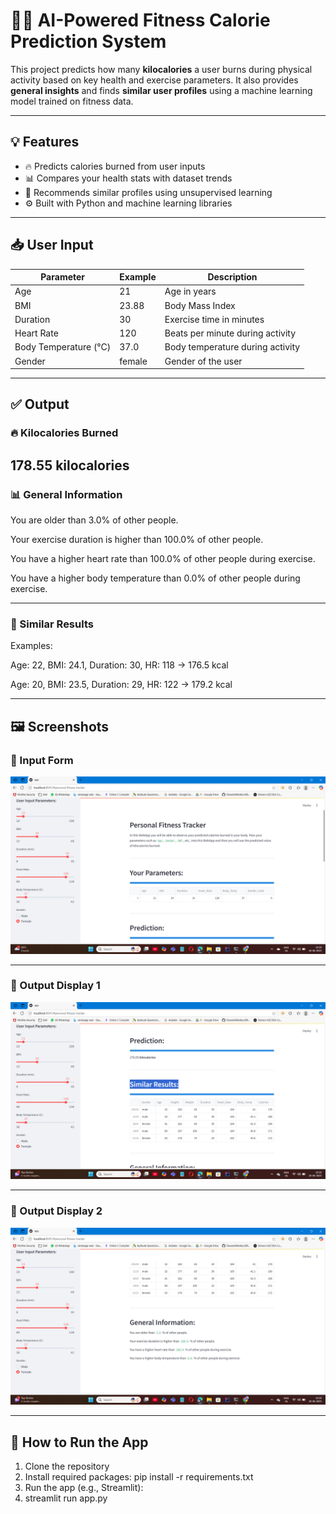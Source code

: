 # 🏃‍♀️ AI-Powered Fitness Calorie Prediction System

This project predicts how many **kilocalories** a user burns during physical activity based on key health and exercise parameters. It also provides **general insights** and finds **similar user profiles** using a machine learning model trained on fitness data.

---

## 💡 Features

- 🔥 Predicts calories burned from user inputs
- 📊 Compares your health stats with dataset trends
- 🔁 Recommends similar profiles using unsupervised learning
- ⚙️ Built with Python and machine learning libraries

---

## 📥 User Input

| Parameter             | Example | Description                              |
|-----------------------|---------|------------------------------------------|
| Age                   | 21      | Age in years                              |
| BMI                   | 23.88   | Body Mass Index                           |
| Duration              | 30      | Exercise time in minutes                  |
| Heart Rate            | 120     | Beats per minute during activity          |
| Body Temperature (°C) | 37.0    | Body temperature during activity          |
| Gender                | female  | Gender of the user                        |

---

## ✅ Output

### 🔥 Kilocalories Burned

178.55 kilocalories
---

### 📊 General Information

You are older than 3.0% of other people.

Your exercise duration is higher than 100.0% of other people.

You have a higher heart rate than 100.0% of other people during exercise.

You have a higher body temperature than 0.0% of other people during exercise.

---

### 🔁 Similar Results

Examples:

Age: 22, BMI: 24.1, Duration: 30, HR: 118 → 176.5 kcal

Age: 20, BMI: 23.5, Duration: 29, HR: 122 → 179.2 kcal

---

## 🖼️ Screenshots

### 🔹 Input Form

![Input Screenshot](images/input.png)

---

### 🔹 Output Display 1

![Output Screenshot 1](images/output1.png)

---
### 🔹 Output Display 2

![Output Screenshot 2](images/output2.png)

---

## 🚀 How to Run the App

1. Clone the repository
2. Install required packages:
pip install -r requirements.txt
3. Run the app (e.g., Streamlit):
4. streamlit run app.py
